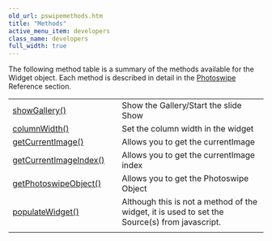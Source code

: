 ```yaml
---
old_url: pswipemethods.htm
title: "Methods"
active_menu_item: developers
class_name: developers
full_width: true
---
```



The following method table is a summary of the methods available for the Widget object. Each method is described in detail in the [Photoswipe](/developers/documentation/scripting-apis/client-api/widget-object-functions/photoswipe/) Reference section.

<table>
<tr>
<td width="182">
  <a href="/developers/documentation/scripting-apis/client-api/widget-object-functions/photoswipe/showgallery">showGallery()</a>

</td>
<td width="8">
</td>
<td width="752">
Show the Gallery/Start the slide Show

</td>
</tr>
<tr>
<td width="182">
  <a href="/developers/documentation/scripting-apis/client-api/widget-object-functions/photoswipe/columnwidth">columnWidth()</a>

</td>
<td width="8">
</td>
<td width="752">
Set the column width in the widget

</td>
</tr>
<tr>
<td width="182">
  <a href="/developers/documentation/scripting-apis/client-api/widget-object-functions/photoswipe/getcurrentimage">getCurrentImage()</a>

</td>
<td width="8">
</td>
<td width="752">
Allows you to get the currentImage

</td>
</tr>
<tr>
<td width="182">
  <a href="/developers/documentation/scripting-apis/client-api/widget-object-functions/photoswipe/getcurrentimageindex">getCurrentImageIndex()</a>

</td>
<td width="8">
</td>
<td width="752">
Allows you to get the currentImage index

</td>
</tr>
<tr>
<td width="182">
  <a href="/developers/documentation/scripting-apis/client-api/widget-object-functions/photoswipe/getphotoswipeobject">getPhotoswipeObject()</a>

</td>
<td width="8">
</td>
<td width="752">
Allows you to get the Photoswipe Object

</td>
</tr>
<tr>
<td width="182">
  <a href="/developers/documentation/scripting-apis/client-api/widget-object-functions/photoswipe/pswipepopulatewidget">populateWidget()</a>

</td>
<td width="8">
</td>
<td width="752">
Although this is not a method of the widget, it is used to set the Source(s) from javascript.

</td>
</tr>
<tr>
<td width="182">
</td>
<td width="8">
</td>
<td width="752">
</td>
</tr>
</table>
